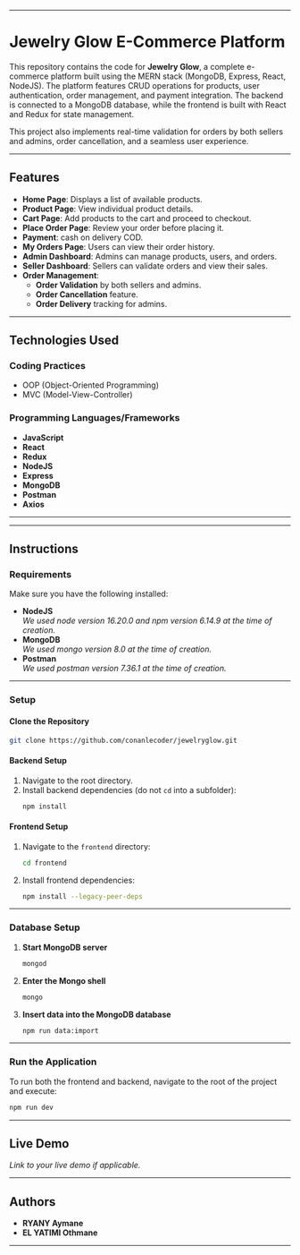 
---

# Jewelry Glow E-Commerce Platform

This repository contains the code for **Jewelry Glow**, a complete e-commerce platform built using the MERN stack (MongoDB, Express, React, NodeJS). The platform features CRUD operations for products, user authentication, order management, and payment integration. The backend is connected to a MongoDB database, while the frontend is built with React and Redux for state management.

This project also implements real-time validation for orders by both sellers and admins, order cancellation, and a seamless user experience.

---

## **Features**

- **Home Page**: Displays a list of available products.
- **Product Page**: View individual product details.
- **Cart Page**: Add products to the cart and proceed to checkout.
- **Place Order Page**: Review your order before placing it.
- **Payment**: cash on delivery COD.
- **My Orders Page**: Users can view their order history.
- **Admin Dashboard**: Admins can manage products, users, and orders.
- **Seller Dashboard**: Sellers can validate orders and view their sales.
- **Order Management**:
    - **Order Validation** by both sellers and admins.
    - **Order Cancellation** feature.
    - **Order Delivery** tracking for admins.

---

## **Technologies Used**


### **Coding Practices**
- OOP (Object-Oriented Programming)
- MVC (Model-View-Controller)

### **Programming Languages/Frameworks**
- **JavaScript**
- **React**
- **Redux**
- **NodeJS**
- **Express**
- **MongoDB**
- **Postman**
- **Axios**

---


---

## **Instructions**

### **Requirements**

Make sure you have the following installed:
- **NodeJS**  
  _We used node version 16.20.0 and npm version 6.14.9 at the time of creation._
- **MongoDB**  
  _We used mongo version 8.0 at the time of creation._
- **Postman**  
  _We used postman version 7.36.1 at the time of creation._

---

### **Setup**

#### **Clone the Repository**

```bash
git clone https://github.com/conanlecoder/jewelryglow.git
```

#### **Backend Setup**

1. Navigate to the root directory.
2. Install backend dependencies (do not `cd` into a subfolder):
   ```bash
   npm install
   ```

#### **Frontend Setup**

1. Navigate to the `frontend` directory:
   ```bash
   cd frontend
   ```
2. Install frontend dependencies:
   ```bash
   npm install --legacy-peer-deps
   ```

---

### **Database Setup**

1. **Start MongoDB server**
   ```bash
   mongod
   ```
2. **Enter the Mongo shell**
   ```bash
   mongo
   ```
3. **Insert data into the MongoDB database**
   ```bash
   npm run data:import
   ```

---





### **Run the Application**

To run both the frontend and backend, navigate to the root of the project and execute:

```bash
npm run dev
```

---

## **Live Demo**

_Link to your live demo if applicable._

---

## **Authors**

- **RYANY Aymane**  
- **EL YATIMI Othmane**
---


